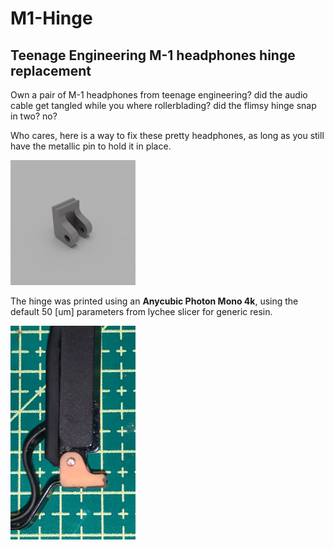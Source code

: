 # M1-Hinge
## Teenage Engineering M-1 headphones hinge replacement

Own a pair of M-1 headphones from teenage engineering? did the audio cable get tangled while you where rollerblading? did the flimsy hinge snap in two? no?

Who cares, here is a way to fix these pretty headphones, as long as you still have the metallic pin to hold it in place.

<img src="IMAGES/M1-Hinge.png" width="200">

The hinge was printed using an **Anycubic Photon Mono 4k**, using the default 50 [um] parameters from lychee slicer for generic resin. 

<img src="IMAGES/M1-Hinge-2.png" width="200">
